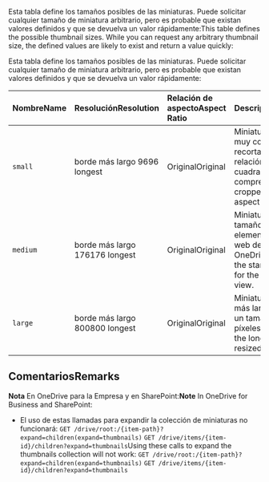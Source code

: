 <span data-ttu-id="b4c26-p105">Esta tabla define los tamaños posibles de las miniaturas. Puede solicitar cualquier tamaño de miniatura arbitrario, pero es probable que existan valores definidos y que se devuelva un valor rápidamente:</span><span class="sxs-lookup"><span data-stu-id="b4c26-p105">This table defines the possible thumbnail sizes. While you can request any arbitrary thumbnail size, the defined values are likely to exist and return a value quickly:</span></span>

Esta tabla define los tamaños posibles de las miniaturas. Puede solicitar cualquier tamaño de miniatura arbitrario, pero es probable que existan valores definidos y que se devuelva un valor rápidamente:

| <span data-ttu-id="b4c26-162">Nombre</span><span class="sxs-lookup"><span data-stu-id="b4c26-162">Name</span></span>           | <span data-ttu-id="b4c26-163">Resolución</span><span class="sxs-lookup"><span data-stu-id="b4c26-163">Resolution</span></span>  | <span data-ttu-id="b4c26-164">Relación de aspecto</span><span class="sxs-lookup"><span data-stu-id="b4c26-164">Aspect Ratio</span></span> | <span data-ttu-id="b4c26-165">Descripción</span><span class="sxs-lookup"><span data-stu-id="b4c26-165">Description</span></span>                                                          |
|:---------------|:------------|:-------------|:---------------------------------------------------------------------|
| `small`        | <span data-ttu-id="b4c26-166">borde más largo 96</span><span class="sxs-lookup"><span data-stu-id="b4c26-166">96 longest</span></span>  | <span data-ttu-id="b4c26-167">Original</span><span class="sxs-lookup"><span data-stu-id="b4c26-167">Original</span></span>     | <span data-ttu-id="b4c26-168">Miniatura pequeña y muy comprimida recortada en una relación de aspecto cuadrada.</span><span class="sxs-lookup"><span data-stu-id="b4c26-168">Small, highly compressed thumbnail cropped to a square aspect ratio.</span></span> |
| `medium`       | <span data-ttu-id="b4c26-169">borde más largo 176</span><span class="sxs-lookup"><span data-stu-id="b4c26-169">176 longest</span></span> | <span data-ttu-id="b4c26-170">Original</span><span class="sxs-lookup"><span data-stu-id="b4c26-170">Original</span></span>     | <span data-ttu-id="b4c26-171">Miniatura recortada al tamaño estándar del elemento para la vista web de OneDrive.</span><span class="sxs-lookup"><span data-stu-id="b4c26-171">Cropped to the standard item size for the OneDrive web view.</span></span>         |
| `large`        | <span data-ttu-id="b4c26-172">borde más largo 800</span><span class="sxs-lookup"><span data-stu-id="b4c26-172">800 longest</span></span> | <span data-ttu-id="b4c26-173">Original</span><span class="sxs-lookup"><span data-stu-id="b4c26-173">Original</span></span>     | <span data-ttu-id="b4c26-174">Miniatura con el borde más largo cambiado a un tamaño de 800 píxeles.</span><span class="sxs-lookup"><span data-stu-id="b4c26-174">Thumbnail with the longest edge resized to 800 pixels.</span></span>               |

## <span data-ttu-id="b4c26-175">Comentarios</span><span class="sxs-lookup"><span data-stu-id="b4c26-175">Remarks</span></span>
<a id="remarks" class="xliff"></a>

<span data-ttu-id="b4c26-176">**Nota** En OneDrive para la Empresa y en SharePoint:</span><span class="sxs-lookup"><span data-stu-id="b4c26-176">**Note** In OneDrive for Business and SharePoint:</span></span>

* <span data-ttu-id="b4c26-177">El uso de estas llamadas para expandir la colección de miniaturas no funcionará: `GET /drive/root:/{item-path}?expand=children(expand=thumbnails)`
  `GET /drive/items/{item-id}/children?expand=thumbnails`</span><span class="sxs-lookup"><span data-stu-id="b4c26-177">Using these calls to expand the thumbnails collection will not work: `GET /drive/root:/{item-path}?expand=children(expand=thumbnails)`
  `GET /drive/items/{item-id}/children?expand=thumbnails`</span></span>


<!-- uuid: 8fcb5dbc-d5aa-4681-8e31-b001d5168d79
2015-10-25 14:57:30 UTC -->
<!-- {
  "type": "#page.annotation",
  "description": "Get metadata and content for thumbnails of multiple sizes for OneDrive items.",
  "keywords": "thumbnail,content,download,sizes",
  "section": "documentation",
  "tocPath": "OneDrive/Item/List thumbnails"
} -->
